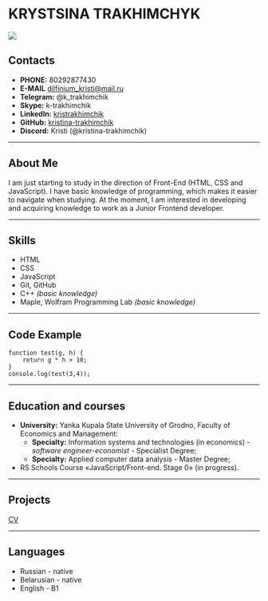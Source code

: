 # KRYSTSINA TRAKHIMCHYK

![](https://cdn.rs.school/avatars/kristina-trakhimchik.png?size=192)

## Contacts

*  **PHONE:** 80292877430
*  **E-MAIL** dilfinium_kristi@mail.ru
*  **Telegram:** @k_trakhimchik
*  **Skype:** k-trakhimchik
*  **LinkedIn:** [kristrakhimchik](https://www.linkedin.com/in/kristrakhimchik/) 
* **GitHub:** [kristina-trakhimchik](https://github.com/kristina-trakhimchik)
* **Discord:** Kristi (@kristina-trakhimchik)
----------------
## About Me

I am just starting to study in the direction of Front-End (HTML, CSS and JavaScript). I have basic knowledge of programming, which makes it easier to navigate when studying. At the moment, I am interested in developing and acquiring knowledge to work as a Junior Frontend developer.

-------------------
## Skills

* HTML
* CSS
* JavaScript
* Git, GitHub
* C++ _(basic knowledge)_
* Maple, Wolfram Programming Lab _(basic knowledge)_

-----------------
## Code Example
```
function test(g, h) {
    return g * h > 10;
}
console.log(test(3,4));
```
--------
## Education and courses

* **University:** Yanka Kupala State University of Grodno, Faculty of Economics and Management:
    + **Specialty:** Information systems and technologies (in economics) - _software engineer-economist_ - Specialist Degree;
    + **Specialty:** Applied computer data analysis - Master Degree;
 * RS Schools Course «JavaScript/Front-end. Stage 0» (in progress).
 ---------
## Projects

[CV](https://github.com/kristina-trakhimchik/rsschool-cv)

-----------
 ## Languages

* Russian - native
* Belarusian - native
* English - B1

